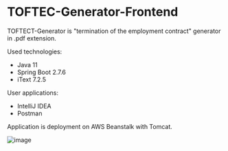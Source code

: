 # TOFTEC-Generator-Frontend

TOFTECT-Generator is "termination of the employment contract" generator in .pdf extension. 

Used technologies:

  - Java 11
  - Spring Boot 2.7.6 
  - iText 7.2.5

User applications:

  - IntelliJ IDEA
  - Postman
  
Application is deployment on AWS Beanstalk with Tomcat.

![image](https://user-images.githubusercontent.com/95986791/229386117-36caee25-f4af-48ff-8551-45d565f34437.png)


  
  
